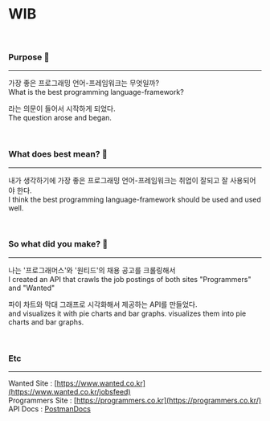 # WIB
<br>

### Purpose 🎯
---
가장 좋은 프로그래밍 언어-프레임워크는 무엇일까?<br>
What is the best programming language-framework?

라는 의문이 들어서 시작하게 되었다.<br>
The question arose and began.

<br>

### What does best mean? 📮
---
내가 생각하기에 가장 좋은 프로그래밍 언어-프레임워크는 취업이 잘되고 잘 사용되어야 한다.<br>
I think the best programming language-framework should be used and used well.

<br>

### So what did you make? 🌳
---
나는 '프로그래머스'와 '원티드'의 채용 공고를 크롤링해서<br>
I created an API that crawls the job postings of both sites "Programmers" and "Wanted"

파이 차트와 막대 그래프로 시각화해서 제공하는 API를 만들었다.<br>
and visualizes it with pie charts and bar graphs.
visualizes them into pie charts and bar graphs.


<br>

### Etc
---
Wanted Site : [https://www.wanted.co.kr](https://www.wanted.co.kr/jobsfeed)<br>
Programmers Site : [https://programmers.co.kr](https://programmers.co.kr/)<br>
API Docs : [PostmanDocs](https://documenter.getpostman.com/view/20482645/2s93z3fkm6)
